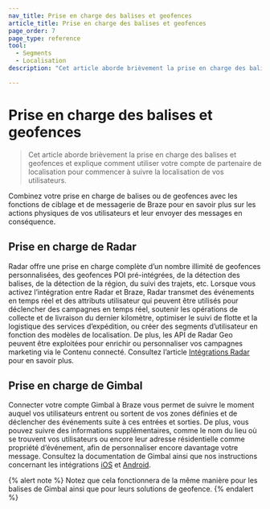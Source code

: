 ```yaml
---
nav_title: Prise en charge des balises et geofences
article_title: Prise en charge des balises et geofences
page_order: 7
page_type: reference
tool: 
  - Segments
  - Localisation
description: "Cet article aborde brièvement la prise en charge des balises et geofences et explique comment utiliser votre compte de partenaire de localisation pour commencer à suivre la localisation de vos utilisateurs."

---
```


# Prise en charge des balises et geofences

> Cet article aborde brièvement la prise en charge des balises et geofences et explique comment utiliser votre compte de partenaire de localisation pour commencer à suivre la localisation de vos utilisateurs.

Combinez votre prise en charge de balises ou de geofences avec les fonctions de ciblage et de messagerie de Braze pour en savoir plus sur les actions physiques de vos utilisateurs et leur envoyer des messages en conséquence.

## Prise en charge de Radar

Radar offre une prise en charge complète d’un nombre illimité de geofences personnalisées, des geofences POI pré-intégrées, de la détection des balises, de la détection de la région, du suivi des trajets, etc. Lorsque vous activez l’intégration entre Radar et Braze, Radar transmet des événements en temps réel et des attributs utilisateur qui peuvent être utilisés pour déclencher des campagnes en temps réel, soutenir les opérations de collecte et de livraison du dernier kilomètre, optimiser le suivi de flotte et la logistique des services d’expédition, ou créer des segments d’utilisateur en fonction des modèles de localisation. De plus, les API de Radar Geo peuvent être exploitées pour enrichir ou personnaliser vos campagnes marketing via le Contenu connecté. Consultez l’article [Intégrations Radar](https://www.braze.com/docs/partners/message_personalization/location/radar/#radar) pour en savoir plus.

## Prise en charge de Gimbal

Connecter votre compte Gimbal à Braze vous permet de suivre le moment auquel vos utilisateurs entrent ou sortent de vos zones définies et de déclencher des événements suite à ces entrées et sorties. De plus, vous pouvez suivre des informations supplémentaires, comme le nom du lieu où se trouvent vos utilisateurs ou encore leur adresse résidentielle comme propriété d’événement, afin de personnaliser encore davantage votre message. Consultez la documentation de Gimbal ainsi que nos instructions concernant les intégrations [iOS][1] et [Android][2]. 

{% alert note %}
Notez que cela fonctionnera de la même manière pour les balises de Gimbal ainsi que pour leurs solutions de geofence.
{% endalert %}

[1]: {{site.baseurl}}/developer_guide/platform_integration_guides/ios/advanced_use_cases/beacon_integration/
[2]: {{site.baseurl}}/developer_guide/platform_integration_guides/android/advanced_use_cases/beacon_integration/#beacon-integration
